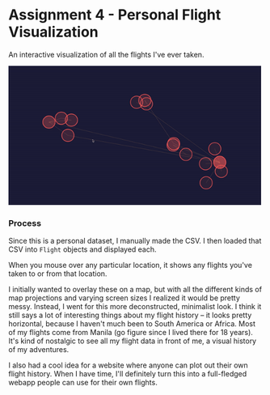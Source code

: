 # Assignment 4 - Personal Flight Visualization

An interactive visualization of all the flights I've ever taken.

<img src="sample.gif" width="500">

### Process
Since this is a personal dataset, I manually made the CSV. I then loaded that CSV into `Flight` objects and displayed each.

When you mouse over any particular location, it shows any flights you've taken to or from that location.

I initially wanted to overlay these on a map, but with all the different kinds of map projections and varying screen sizes I realized it would be pretty messy. Instead, I went for this more deconstructed, minimalist look. I think it still says a lot of interesting things about my flight history – it looks pretty horizontal, because I haven't much been to South America or Africa. Most of my flights come from Manila (go figure since I lived there for 18 years). It's kind of nostalgic to see all my flight data in front of me, a visual history of my adventures.

I also had a cool idea for a website where anyone can plot out their own flight history. When I have time, I'll definitely turn this into a full-fledged webapp people can use for their own flights.